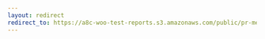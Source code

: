 ```yaml
---
layout: redirect
redirect_to: https://a8c-woo-test-reports.s3.amazonaws.com/public/pr-merge/38802/api/index.html
---
```


